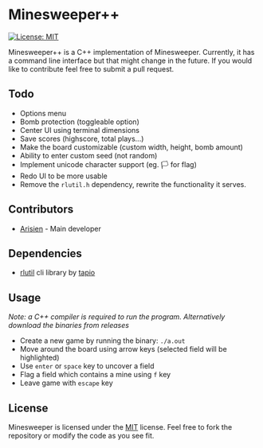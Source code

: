 # Minesweeper++

[![License: MIT](https://img.shields.io/badge/License-MIT-yellow.svg)](https://opensource.org/licenses/MIT)

Minesweeper++ is a C++ implementation of Minesweeper. Currently, it has a command line interface but that might change in the future. If you would like to contribute feel free to submit a pull request.

## Todo

* Options menu
* Bomb protection (toggleable option)
* Center UI using terminal dimensions
* Save scores (highscore, total plays...)
* Make the board customizable (custom width, height, bomb amount)
* Ability to enter custom seed (not random)
* Implement unicode character support (eg. 🏳 for flag)
* Redo UI to be more usable
* Remove the `rlutil.h` dependency, rewrite the functionality it serves.

## Contributors

* [Arisien](https://github.com/Arisien) - Main developer

## Dependencies

* [rlutil](http://tapiov.net/rlutil/docs/HTML/files/rlutil-h.html) cli library by [tapio](https://github.com/tapio)

## Usage

*Note: a C++ compiler is required to run the program. Alternatively download the binaries from releases*

* Create a new game by running the binary: `./a.out`
* Move around the board using arrow keys (selected field will be highlighted)
* Use `enter` or `space` key to uncover a field
* Flag a field which contains a mine using `f` key
* Leave game with `escape` key

## License
Minesweeper is licensed under the [MIT](LICENSE) license. Feel free to fork the repository or modify the code as you see fit.
